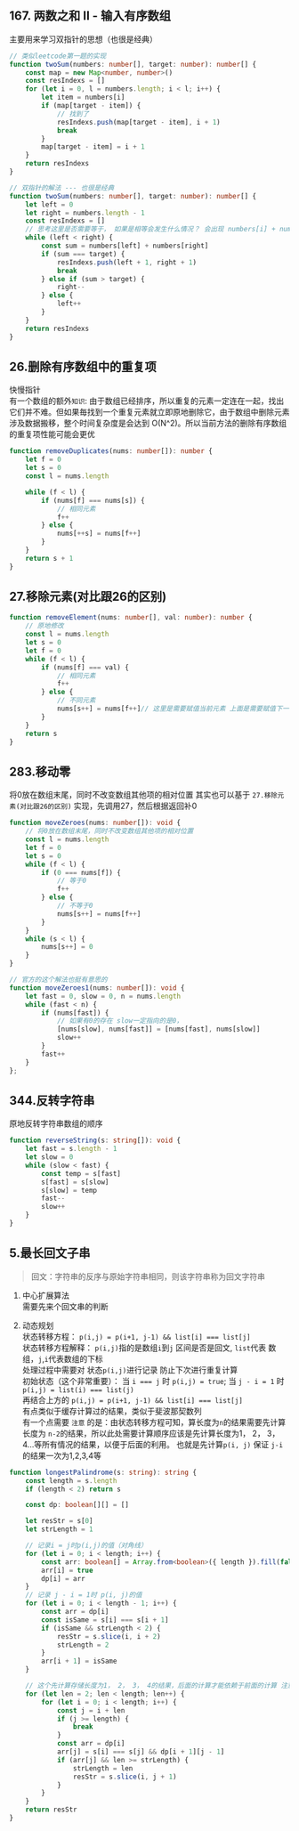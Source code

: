 ## 167. 两数之和 II - 输入有序数组
主要用来学习双指针的思想（也很是经典）
```ts
// 类似leetcode第一题的实现
function twoSum(numbers: number[], target: number): number[] {
    const map = new Map<number, number>()
    const resIndexs = []
    for (let i = 0, l = numbers.length; i < l; i++) {
        let item = numbers[i]
        if (map[target - item]) {
            // 找到了
            resIndexs.push(map[target - item], i + 1)
            break
        }
        map[target - item] = i + 1
    }
    return resIndexs
}

// 双指针的解法 --- 也很是经典
function twoSum(numbers: number[], target: number): number[] {
    let left = 0
    let right = numbers.length - 1
    const resIndexs = []
    // 思考这里是否需要等于， 如果是相等会发生什么情况？ 会出现 numbers[i] + numbers[i] ,如果巧合等于了target, 明细结果是错的
    while (left < right) {
        const sum = numbers[left] + numbers[right]
        if (sum === target) {
            resIndexs.push(left + 1, right + 1)
            break
        } else if (sum > target) {
            right--
        } else {
            left++
        }
    }
    return resIndexs
}
```

## 26.删除有序数组中的重复项
快慢指针   
有一个数组的额外``知识``:  由于数组已经排序，所以重复的元素一定连在一起，找出它们并不难。但如果毎找到一个重复元素就立即原地删除它，由于数组中删除元素涉及数据搬移，整个时间复杂度是会达到 O(N^2)。所以当前方法的删除有序数组的重复项性能可能会更优

```ts
function removeDuplicates(nums: number[]): number {
    let f = 0
    let s = 0
    const l = nums.length

    while (f < l) {
        if (nums[f] === nums[s]) {
            // 相同元素
            f++
        } else {
            nums[++s] = nums[f++]
        }
    }
    return s + 1
}
```
## 27.移除元素(对比跟26的区别)
```ts
function removeElement(nums: number[], val: number): number {
    // 原地修改
    const l = nums.length
    let s = 0
    let f = 0
    while (f < l) {
        if (nums[f] === val) {
            // 相同元素
            f++
        } else {
            // 不同元素
            nums[s++] = nums[f++]// 这里是需要赋值当前元素 上面是需要赋值下一个元素
        }
    }
    return s
}
```

## 283.移动零
将0放在数组末尾，同时不改变数组其他项的相对位置
其实也可以基于 `27.移除元素(对比跟26的区别)` 实现，先调用27，然后根据返回补0
```ts
function moveZeroes(nums: number[]): void {
    // 将0放在数组末尾，同时不改变数组其他项的相对位置
    const l = nums.length
    let f = 0
    let s = 0
    while (f < l) {
        if (0 === nums[f]) {
            // 等于0
            f++
        } else {
            // 不等于0
            nums[s++] = nums[f++]
        }
    }
    while (s < l) {
        nums[s++] = 0
    }
}

// 官方的这个解法也挺有意思的
function moveZeroes1(nums: number[]): void {
    let fast = 0, slow = 0, n = nums.length
    while (fast < n) {
        if (nums[fast]) {
            // 如果有0的存在 slow一定指向的是0，
            [nums[slow], nums[fast]] = [nums[fast], nums[slow]]
            slow++
        }
        fast++
    }
};
```

## 344.反转字符串
原地反转字符串数组的顺序
```ts
function reverseString(s: string[]): void {
    let fast = s.length - 1
    let slow = 0
    while (slow < fast) {
        const temp = s[fast]
        s[fast] = s[slow]
        s[slow] = temp
        fast--
        slow++
    }
}
```



## 5.最长回文子串
> 回文：字符串的反序与原始字符串相同，则该字符串称为回文字符串    

1. 中心扩展算法   
需要先来个回文串的判断   




2. 动态规划   
状态转移方程： `p(i,j) = p(i+1, j-1) && list[i] === list[j]`    
状态转移方程解释： `p(i,j)`指的是数组`i`到`j` 区间是否是回文, `list`代表 数组，`j`,`i`代表数组的下标    
处理过程中需要对 状态`p(i,j)`进行记录 防止下次进行重复计算   
初始状态（这个非常重要）： 当 `i === j` 时 `p(i,j) = true`;  当 `j - i = 1` 时  `p(i,j) = list(i) === list(j)`   
再结合上方的 `p(i,j) = p(i+1, j-1) && list[i] === list[j]`   
有点类似于缓存计算过的结果，类似于斐波那契数列   
有一个点需要 `注意` 的是：由状态转移方程可知，算长度为`n`的结果需要先计算长度为 `n-2`的结果，所以此处需要计算顺序应该是先计算长度为1， 2， 3， 4...等所有情况的结果，以便于后面的利用。 也就是先计算`p(i, j)` 保证 `j-i`的结果一次为1,2,3,4等
```ts
function longestPalindrome(s: string): string {
    const length = s.length
    if (length < 2) return s

    const dp: boolean[][] = []

    let resStr = s[0]
    let strLength = 1

    // 记录i = j时p(i,j)的值（对角线）
    for (let i = 0; i < length; i++) {
        const arr: boolean[] = Array.from<boolean>({ length }).fill(false)
        arr[i] = true
        dp[i] = arr
    }
    // 记录 j - i = 1时 p(i, j)的值
    for (let i = 0; i < length - 1; i++) {
        const arr = dp[i]
        const isSame = s[i] === s[i + 1]
        if (isSame && strLength < 2) {
            resStr = s.slice(i, i + 2)
            strLength = 2
        }
        arr[i + 1] = isSame
    }

    // 这个先计算存储长度为1， 2， 3， 4的结果，后面的计算才能依赖于前面的计算 注意：：：：此处的意思
    for (let len = 2; len < length; len++) {
        for (let i = 0; i < length; i++) {
            const j = i + len
            if (j >= length) {
                break
            }
            const arr = dp[i]
            arr[j] = s[i] === s[j] && dp[i + 1][j - 1]
            if (arr[j] && len >= strLength) {
                strLength = len
                resStr = s.slice(i, j + 1)
            }
        }
    }
    return resStr
}

```








